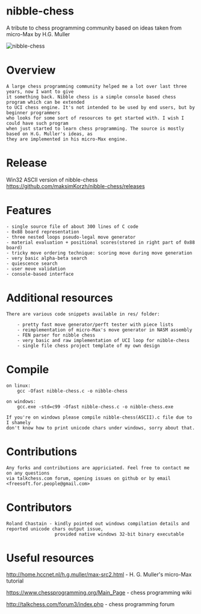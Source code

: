 # nibble-chess
A tribute to chess programming community based on ideas taken from micro-Max by H.G. Muller

![nibble-chess](https://github.com/maksimKorzh/nibble-chess/blob/master/nibble-chess.gif)

# Overview

    A large chess programming community helped me a lot over last three years, now I want to give
    it something back. Nibble chess is a simple console based chess program which can be extended
    to UCI chess engine. It's not intended to be used by end users, but by beginner programmers
    who looks for some sort of resources to get started with. I wish I could have such program
    when just started to learn chess programming. The source is mostly based on H.G. Muller's ideas, as
    they are implemented in his micro-Max engine.

# Release

Win32 ASCII version of nibble-chess
https://github.com/maksimKorzh/nibble-chess/releases

# Features

    - single source file of about 300 lines of C code
    - 0x88 board representation
    - three nested loops pseudo-legal move generator
    - material evaluation + positional scores(stored in right part of 0x88 board)
    - tricky move ordering technique: scoring move during move generation 
    - very basic alpha-beta search
    - quiescence search
    - user move validation
    - console-based interface

# Additional resources

    There are various code snippets available in res/ folder:
    
        - pretty fast move generator/perft tester with piece lists
        - reimplementation of micro-Max's move generator in NASM assembly
        - FEN parser for nibble chess
        - very basic and raw implementation of UCI loop for nibble-chess
        - single file chess project template of my own design

# Compile
    
    on linux:
        gcc -Ofast nibble-chess.c -o nibble-chess
    
    on windows:
        gcc.exe -std=c99 -Ofast nibble-chess.c -o nibble-chess.exe
    
    If you're on windows please compile nibble-chess(ASCII).c file due to I shamely
    don't know how to print unicode chars under windows, sorry about that.

# Contributions

    Any forks and contributions are appriciated. Feel free to contact me on any questions
    via talkchess.com forum, opening issues on github or by email <freesoft.for.people@gmail.com>

# Contributors

    Roland Chastain - kindly pointed out windows compilation details and reported unicode chars output issue,
                      provided native windows 32-bit binary executable
 
# Useful resources

http://home.hccnet.nl/h.g.muller/max-src2.html - H. G. Muller's micro-Max tutorial

https://www.chessprogramming.org/Main_Page - chess programming wiki

http://talkchess.com/forum3/index.php - chess programming forum
